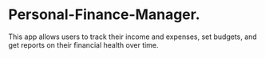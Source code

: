 # Personal-Finance-Manager.
This app allows users to track their income and expenses, set budgets, and get reports on their financial health over time.
